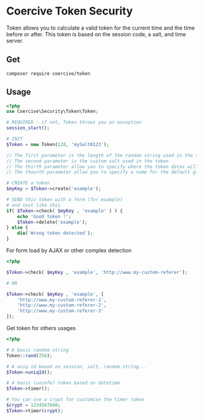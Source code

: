 Coercive Token Security
=======================

Token allows you to calculate a valid token for the current time and the time before or after.
This token is based on the session code, a salt, and time server.

Get
---
```
composer require coercive/token
```

Usage
-----
```php
<?php
use Coercive\Security\Token\Token;

# REQUIRED : if not, Token throws you an exception
session_start();

# INIT
$Token = new Token(128, 'mySalt0123');

// The first parameter is the length of the random string used in the token
// The second parameter is the custom salt used in the token
// The thirth parameter allow you to specify where the token datas will be store
// The thourth parameter allow you to specify a name for the default global token (if noname)

# CREATE a token
$myKey = $Token->create('example');

# SEND this token with a form (for example)
# and test like this
if( $Token->check( $myKey , 'example' ) ) {
    echo 'Good token !';
    $Token->delete('example');
} else {
    die('Wrong token detected');
}

```

For form load by AJAX or other complex detection

```php
<?php

$Token->check( $myKey , 'example', 'http://www.my-custom-referer');

# OR

$Token->check( $myKey , 'example', [
    'http://www.my-custom-referer-1',
    'http://www.my-custom-referer-2',
    'http://www.my-custom-referer-3'
]);
```

Get token for others usages

```php
<?php

# A basic random string
Token::rand(256);

# A uniq id based on session, salt, random string...
$Token->uniqId();

# A basic (unsafe) token based on datetime
$Token->timer();

# You can use a crypt for customise the timer token
$crypt = 1234567890;
$Token->timer(crypt);


```
